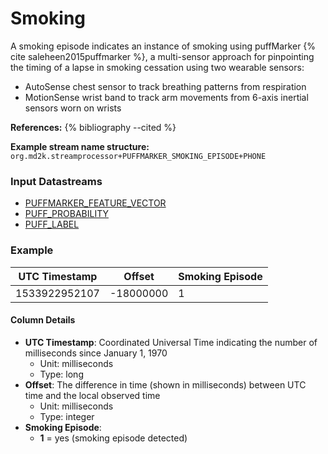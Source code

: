 # Smoking

A smoking episode indicates an instance of smoking using puffMarker {% cite saleheen2015puffmarker %}, a multi-sensor approach for pinpointing the timing of a lapse in smoking cessation using two wearable sensors:

- AutoSense chest sensor to track breathing patterns from respiration
- MotionSense wrist band to track arm movements from 6-axis inertial sensors worn on wrists


**References:**
{% bibliography --cited %}


**Example stream name structure:**
`org.md2k.streamprocessor+PUFFMARKER_SMOKING_EPISODE+PHONE`


### Input Datastreams
- [PUFFMARKER_FEATURE_VECTOR](../features/puffmarker#feature-vector)
- [PUFF_PROBABILITY](../features/puffmarker#probability)
- [PUFF_LABEL](../features/puffmarker#label)

### Example

| UTC Timestamp | Offset    | Smoking Episode |
| ------------- | --------- | --------------- |
| 1533922952107 | -18000000 | 1               |

#### Column Details
- **UTC Timestamp**: Coordinated Universal Time indicating the number of milliseconds since January 1, 1970
  - Unit: milliseconds
  - Type: long
- **Offset**: The difference in time (shown in milliseconds) between UTC time and the local observed time
  - Unit: milliseconds
  - Type: integer
- **Smoking Episode**:
  - **1** = yes (smoking episode detected)
